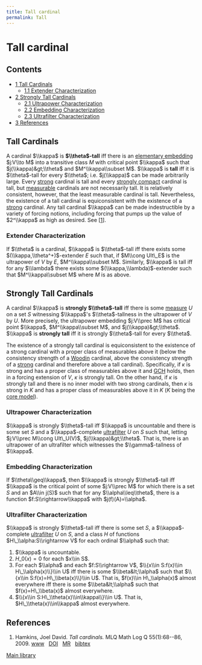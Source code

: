 ```yaml
---
title: Tall cardinal
permalink: Tall
---
```

# Tall cardinal











  



## Contents


-   [<span class="tocnumber">1</span> <span class="toctext">Tall
    Cardinals</span>](#Tall_Cardinals)
    -   [<span class="tocnumber">1.1</span> <span
        class="toctext">Extender
        Characterization</span>](#Extender_Characterization)
-   [<span class="tocnumber">2</span> <span class="toctext">Strongly
    Tall Cardinals</span>](#Strongly_Tall_Cardinals)
    -   [<span class="tocnumber">2.1</span> <span
        class="toctext">Ultrapower
        Characterization</span>](#Ultrapower_Characterization)
    -   [<span class="tocnumber">2.2</span> <span
        class="toctext">Embedding
        Characterization</span>](#Embedding_Characterization)
    -   [<span class="tocnumber">2.3</span> <span
        class="toctext">Ultrafilter
        Characterization</span>](#Ultrafilter_Characterization)
-   [<span class="tocnumber">3</span> <span
    class="toctext">References</span>](#References)


## Tall Cardinals

A cardinal $\\kappa$ is **$\\theta$-tall** iff there is an [elementary
embedding](Elementary_embedding "Elementary embedding")
$j:V\\to M$ into a transitive class $M$ with critical point $\\kappa$
such that $j(\\kappa)&gt;\\theta$ and $M^\\kappa\\subset M$. $\\kappa$
is **tall** iff it is $\\theta$-tall for every $\\theta$; i.e.
$j(\\kappa)$ can be made arbitrarily large. Every
[strong](Strong "Strong")
cardinal is tall and every [strongly
compact](Strongly_compact "Strongly compact")
cardinal is tall, but
[measurable](Measurable "Measurable")
cardinals are not necessarily tall. It is relatively consistent,
however, that the least measurable cardinal is tall. Nevertheless, the
existence of a tall cardinal is equiconsistent with the existence of a
[strong](Strong "Strong")
cardinal. Any tall cardinal $\\kappa$ can be made indestructible by a
variety of forcing notions, including forcing that pumps up the value of
$2^\\kappa$ as high as desired. See
\[[1](#bibkey_Hamkins2009:TallCardinals)\].

### <span id="Extender_Characterization" class="mw-headline">Extender Characterization</span>

If $\\theta$ is a cardinal, $\\kappa$ is $\\theta$-tall iff there exists
some $(\\kappa,\\theta^+)$-extender $E$ such that, if $M\\cong Ult\_E$
is the ultrapower of $V$ by $E$, $M^\\kappa\\subset M$. Similarly,
$\\kappa$ is tall iff for any $\\lambda$ there exists some
$(\\kappa,\\lambda)$-extender such that $M^\\kappa\\subset M$ where $M$
is as above.

## Strongly Tall Cardinals

A cardinal $\\kappa$ is **strongly $\\theta$-tall** iff there is some
[measure](Filter "Filter")
$U$ on a set $S$ witnessing $\\kappa$'s $\\theta$-tallness in the
ultrapower of $V$ by $U$. More precisely, the ultrapower embedding
$j:V\\prec M$ has critical point $\\kappa$, $M^\\kappa\\subset M$, and
$j(\\kappa)&gt;\\theta$. $\\kappa$ is **strongly tall** iff it is
strongly $\\theta$-tall for every $\\theta$.

The existence of a strongly tall cardinal is equiconsistent to the
existence of a strong cardinal with a proper class of measurables above
it (below the consistency strength of a
[Woodin](Woodin "Woodin")
cardinal, above the consistency strength of a
[strong](Strong "Strong")
cardinal and therefore above a tall cardinal). Specifically, if $κ$ is
strong and has a proper class of measurables above it and
<a href="Continuum_hypothesis" class="mw-redirect" title="Continuum hypothesis">GCH</a>
holds, then in a forcing extension of $V$, $κ$ is strongly tall. On the
other hand, if $κ$ is strongly tall and there is no inner model with two
strong cardinals, then $κ$ is strong in $K$ and has a proper class of
measurables above it in $K$ ($K$ being the [core
model](Core_model "Core model")).

### <span id="Ultrapower_Characterization" class="mw-headline">Ultrapower Characterization</span>

$\\kappa$ is strongly $\\theta$-tall iff $\\kappa$ is uncountable and
there is some set $S$ and a $\\kappa$-complete
[ultrafilter](Filter "Filter")
$U$ on $S$ such that, letting $j:V\\prec M\\cong Ult\_U(V)$,
$j(\\kappa)&gt;\\theta$. That is, there is an ultrapower of an
ultrafilter which witnesses the $\\gamma$-tallness of $\\kappa$.

### <span id="Embedding_Characterization" class="mw-headline">Embedding Characterization</span>

If $\\theta\\geq\\kappa$, then $\\kappa$ is strongly $\\theta$-tall iff
$\\kappa$ is the critical point of some $j:V\\prec M$ for which there is
a set $S$ and an $A\\in j(S)$ such that for any $\\alpha\\leq\\theta$,
there is a function $f:S\\rightarrow\\kappa$ with $j(f)(A)=\\alpha$.

### <span id="Ultrafilter_Characterization" class="mw-headline">Ultrafilter Characterization</span>

$\\kappa$ is strongly $\\theta$-tall iff there is some set $S$, a
$\\kappa$-complete
[ultrafilter](Filter "Filter")
$U$ on $S$, and a class $H$ of functions $H\_\\alpha:S\\rightarrow V$
for each ordinal $\\alpha$ such that:

1.  $\\kappa$ is uncountable.
2.  $H\_0(x)=0$ for each $x\\in S$.
3.  For each $\\alpha$ and each $f:S\\rightarrow V$, $\\{x\\in
    S:f(x)\\in H\_\\alpha(x)\\}\\in U$ iff there is some
    $\\beta&lt;\\alpha$ such that $\\{x\\in S:f(x)=H\_\\beta(x)\\}\\in
    U$. That is, $f(x)\\in H\_\\alpha(x)$ almost everywhere iff there is
    some $\\beta&lt;\\alpha$ such that $f(x)=H\_\\beta(x)$ almost
    everywhere.
4.  $\\{x\\in S:H\_\\theta(x)\\in\\kappa\\}\\in U$. That is,
    $H\_\\theta(x)\\in\\kappa$ almost everywhere.

## References

1.  <span id="bibkey_Hamkins2009:TallCardinals">Hamkins, Joel David.
    *Tall cardinals.* MLQ Math Log Q 55(1):68--86, 2009.
    <a href="http://boolesrings.org/hamkins/tallcardinals/" class="extiw">www</a>   <a href="http://web.archive.org/web/20191005075141/http://dx.doi.org/10.1002/malq.200710084" class="extiw">DOI</a>   <a href="http://web.archive.org/web/20191005075141/http://www.ams.org/mathscinet-getitem?mr=2489293" class="extiw">MR</a>   <a href="javascript:bibpopup(&#39;@ARTICLE%7BHamkins2009:TallCardinals,%20%20%20%20AUTHOR%20=%20%7BHamkins,%20Joel%20David%7D,%3Cbr%3E%20%20%20%20%20TITLE%20=%20%7BTall%20cardinals%7D,%3Cbr%3E%20%20%20JOURNAL%20=%20%7BMLQ%20Math.%20Log.%20Q.%7D,%3Cbr%3E%20%20FJOURNAL%20=%20%7BMLQ.%20Mathematical%20Logic%20Quarterly%7D,%3Cbr%3E%20%20%20%20VOLUME%20=%20%7B55%7D,%3Cbr%3E%20%20%20%20%20%20YEAR%20=%20%7B2009%7D,%3Cbr%3E%20%20%20%20NUMBER%20=%20%7B1%7D,%3Cbr%3E%20%20%20%20%20PAGES%20=%20%7B68--86%7D,%3Cbr%3E%20%20%20%20%20%20ISSN%20=%20%7B0942-5616%7D,%3Cbr%3E%20%20%20MRCLASS%20=%20%7B03E55%20(03E35)%7D,%3Cbr%3E%20%20MRNUMBER%20=%20%7B2489293%20(2010g:03083)%7D,%3Cbr%3EMRREVIEWER%20=%20%7BCarlos%20A.%20Di%20Prisco%7D,%3Cbr%3E%20%20%20%20%20%20%20DOI%20=%20%7B10.1002/malq.200710084%7D,%3Cbr%3E%20%20%20%20%20%20%20URL%20=%20%7Bhttp://boolesrings.org/hamkins/tallcardinals/%7D,%3Cbr%3E%7D&#39;)" class="bibtex">bibtex</a></span>

[Main
library](Library "Library")


